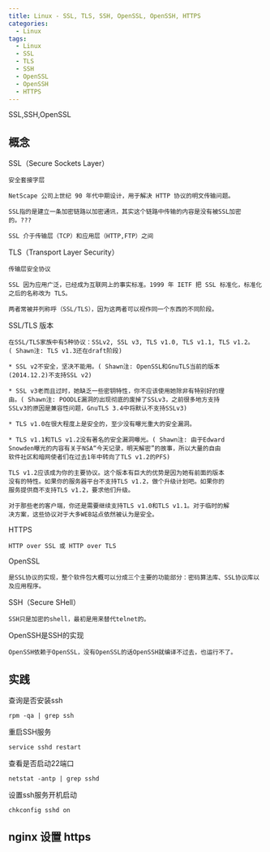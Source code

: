 ```yaml
---
title: Linux - SSL, TLS, SSH, OpenSSL, OpenSSH, HTTPS
categories:
  - Linux
tags:
  - Linux
  - SSL
  - TLS
  - SSH
  - OpenSSL
  - OpenSSH
  - HTTPS
---
```


SSL,SSH,OpenSSL

<!--more-->

## 概念

SSL（Secure Sockets Layer）

    安全套接字层

    NetScape 公司上世纪 90 年代中期设计，用于解决 HTTP 协议的明文传输问题。

    SSL指的是建立一条加密链路以加密通讯，其实这个链路中传输的内容是没有被SSL加密的。???

    SSL 介于传输层（TCP）和应用层（HTTP,FTP）之间

TLS（Transport Layer Security）

    传输层安全协议

    SSL 因为应用广泛，已经成为互联网上的事实标准。1999 年 IETF 把 SSL 标准化，标准化之后的名称改为 TLS。

    两者常被并列称呼（SSL/TLS），因为这两者可以视作同一个东西的不同阶段。

SSL/TLS 版本

    在SSL/TLS家族中有5种协议：SSLv2, SSL v3, TLS v1.0, TLS v1.1, TLS v1.2。
    ( Shawn注: TLS v1.3还在draft阶段)

    * SSL v2不安全，坚决不能用。( Shawn注: OpenSSL和GnuTLS当前的版本
    (2014.12.2)不支持SSL v2)

    * SSL v3老而且过时，她缺乏一些密钥特性，你不应该使用她除非有特别好的理
    由。( Shawn注: POODLE漏洞的出现彻底的废掉了SSLv3，之前很多地方支持
    SSLv3的原因是兼容性问题，GnuTLS 3.4中将默认不支持SSLv3)

    * TLS v1.0在很大程度上是安全的，至少没有曝光重大的安全漏洞。

    * TLS v1.1和TLS v1.2没有著名的安全漏洞曝光。( Shawn注: 由于Edward
    Snowden曝光的内容有关于NSA“今天记录，明天解密”的故事，所以大量的自由
    软件社区和暗网使者们在过去1年中转向了TLS v1.2的PFS)

    TLS v1.2应该成为你的主要协议。这个版本有巨大的优势是因为她有前面的版本
    没有的特性。如果你的服务器平台不支持TLS v1.2，做个升级计划吧。如果你的
    服务提供商不支持TLS v1.2，要求他们升级。

    对于那些老的客户端，你还是需要继续支持TLS v1.0和TLS v1.1。对于临时的解
    决方案，这些协议对于大多WEB站点依然被认为是安全。

HTTPS

    HTTP over SSL 或 HTTP over TLS

OpenSSL

    是SSL协议的实现，整个软件包大概可以分成三个主要的功能部分：密码算法库、SSL协议库以及应用程序。

SSH（Secure SHell）

    SSH只是加密的shell，最初是用来替代telnet的。

OpenSSH是SSH的实现

    OpenSSH依赖于OpenSSL，没有OpenSSL的话OpenSSH就编译不过去，也运行不了。

## 实践

查询是否安装ssh
```
rpm -qa | grep ssh
```

重启SSH服务
```
service sshd restart
```

查看是否启动22端口
```
netstat -antp | grep sshd
```

设置ssh服务开机启动
```
chkconfig sshd on 
```

## nginx 设置 https


```

```
